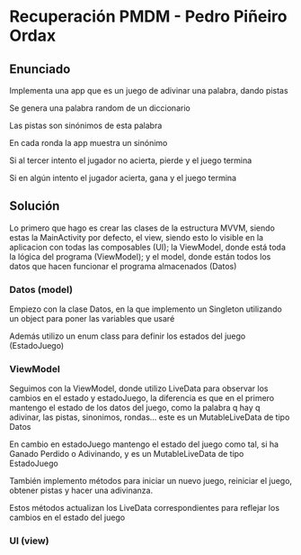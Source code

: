 # Recuperación PMDM - Pedro Piñeiro Ordax

## Enunciado

Implementa una app que es un juego de adivinar una palabra, dando pistas

Se genera una palabra random de un diccionario

Las pistas son sinónimos de esta palabra

En cada ronda la app muestra un sinónimo

Si al tercer intento el jugador no acierta, pierde y el juego termina

Si en algún intento el jugador acierta, gana y el juego termina


## Solución

Lo primero que hago es crear las clases de la estructura MVVM, siendo estas la MainActivity por defecto, el view, siendo esto lo visible en la aplicacion con todas las composables (UI); la ViewModel, donde está toda la lógica del programa (ViewModel); y el model, donde están todos los datos que hacen funcionar el programa almacenados (Datos)

### Datos (model)
Empiezo con la clase Datos, en la que implemento un Singleton utilizando un object para poner las variables que usaré 

Además utilizo un enum class para definir los estados del juego (EstadoJuego)

### ViewModel 

Seguimos con la ViewModel, donde utilizo LiveData para observar los cambios en el estado y estadoJuego, la diferencia es que en el primero mantengo el estado de los datos del juego, como la palabra q hay q adivinar, las pistas, sinonimos, rondas... este es un MutableLiveData de tipo Datos

En cambio en estadoJuego mantengo el estado del juego como tal, si ha Ganado Perdido o Adivinando, y es un MutableLiveData de tipo EstadoJuego

También implemento métodos para iniciar un nuevo juego, reiniciar el juego, obtener pistas y hacer una adivinanza.

Estos métodos actualizan los LiveData correspondientes para reflejar los cambios en el estado del juego  

### UI (view)
